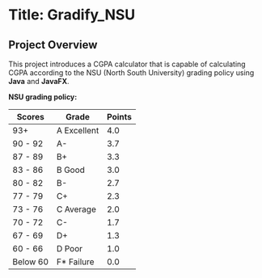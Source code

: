 # Title: Gradify_NSU
## Project Overview
This project introduces a CGPA calculator that is capable of calculating CGPA according to the NSU (North South University) grading policy using **Java** and **JavaFX**.

**NSU grading policy:**

| Scores | Grade | Points |
| --- | --- | --- |
| 93+ | A Excellent | 4.0 |
| 90 - 92 | A- | 3.7 |
| 87 - 89 | B+ | 3.3 |
| 83 - 86 | B Good | 3.0 |
| 80 - 82 | B- | 2.7 |
| 77 - 79 | C+ | 2.3 |
| 73 - 76 | C Average | 2.0 |
| 70 - 72 | C- | 1.7 |
| 67 - 69 | D+ | 1.3 |
| 60 - 66 | D Poor | 1.0 |
| Below 60 | F* Failure | 0.0 |
